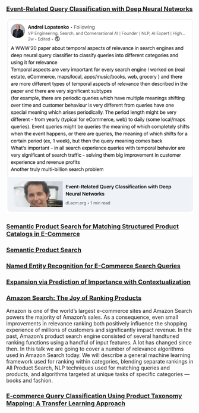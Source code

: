 ### [Event-Related Query Classification with Deep Neural Networks](https://dl.acm.org/doi/abs/10.1145/3366424.3382183)

![](static/1.png)

### [Semantic Product Search for Matching Structured Product Catalogs in E-Commerce](https://arxiv.org/pdf/2008.08180.pdf)

### [Semantic Product Search](https://arxiv.org/pdf/1907.00937.pdf)

### [Named Entity Recognition for E-Commerce Search Queries](https://sdm-dsre.github.io/pdf/named_entity.pdf)

### [Expansion via Prediction of Importance with Contextualization](https://arxiv.org/pdf/2004.14245.pdf)

### [Amazon Search: The Joy of Ranking Products](https://assets.amazon.science/89/cd/34289f1f4d25b5857d776bdf04d5/amazon-search-the-joy-of-ranking-products.pdf)

Amazon is one of the world’s largest e-commerce sites and
Amazon Search powers the majority of Amazon’s sales. As a
consequence, even small improvements in relevance ranking
both positively influence the shopping experience of millions
of customers and significantly impact revenue. In the past,
Amazon’s product search engine consisted of several handtuned ranking functions using a handful of input features.
A lot has changed since then. In this talk we are going
to cover a number of relevance algorithms used in Amazon
Search today. We will describe a general machine learning
framework used for ranking within categories, blending separate rankings in All Product Search, NLP techniques used
for matching queries and products, and algorithms targeted
at unique tasks of specific categories — books and fashion.

### [E-commerce Query Classification Using Product Taxonomy Mapping: A Transfer Learning Approach](http://ceur-ws.org/Vol-2410/paper37.pdf)



